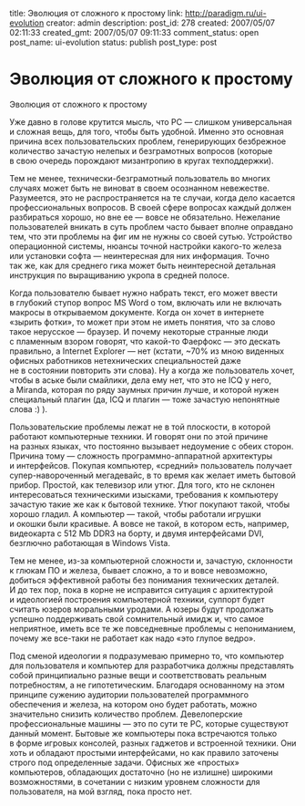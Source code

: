 title: Эволюция от сложного к простому
link: http://paradigm.ru/ui-evolution
creator: admin
description: 
post_id: 278
created: 2007/05/07 02:11:33
created_gmt: 2007/05/07 09:11:33
comment_status: open
post_name: ui-evolution
status: publish
post_type: post

# Эволюция от сложного к простому

Эволюция от сложного к простому

Уже давно в голове крутится мысль, что PC — слишком универсальная и сложная вещь, для того, чтобы быть удобной. Именно это основная причина всех пользовательских проблем, генерирующих безбрежное количество зачастую нелепых и безграмотных вопросов (которые в свою очередь порождают мизантропию в кругах техподдержки).

Тем не менее, технически-безграмотный пользователь во многих случаях может быть не виноват в своем осознанном невежестве. Разумеется, это не распространяется на те случаи, когда дело касается профессиональных вопросов. В своей сфере вопросах каждый должен разбираться хорошо, но вне ее — вовсе не обязательно. Нежелание пользователей вникать в суть проблем часто бывает вполне оправдано тем, что эти проблемы на фиг им не нужны со своей сутью. Устройство операционной системы, нюансы точной настройки какого-то железа или установки софта — неинтересная для них информация. Точно так же, как для среднего гика может быть неинтересной детальная инструкция по выращиванию укропа в средней полосе.

Когда пользователю бывает нужно набрать текст, его может ввести в глубокий ступор вопрос MS Word о том, включать или не включать макросы в открываемом документе. Когда он хочет в интернете «зырить фотки», то может при этом не иметь понятия, что за слово такое нерусское — браузер. И почему некоторые странные люди с пламенным взором говорят, что какой-то Фаерфокс — это дескать правильно, а Internet Explorer — нет (кстати, ~70% из мною виденных офисных работников нетехнических специальностей даже не в состоянии повторить эти слова). Ну а когда же пользователь хочет, чтобы в аське были смайлики, дела ему нет, что это не ICQ у него, а Miranda, которая по ряду заумных причин лучше, и которой нужен специальный плагин (да, ICQ и плагин — тоже зачастую непонятные слова :) ).

Пользовательские проблемы лежат не в той плоскости, в которой работают компьютерные техники. И говорят они по этой причине на разных языках, что постоянно вызывает недоумение с обеих сторон. Причина тому — сложность программно-аппаратной архитектуры и интерфейсов. Покупая компьютер, «средний» пользователь получает супер-навороченный мегадевайс, в то время как желает иметь бытовой прибор. Простой, как телевизор или утюг. Для того, кто не склонен интересоваться техническими изысками, требования к компьютеру зачастую такие же как к бытовой технике. Утюг покупают такой, чтобы хорошо гладил. А компьютер — такой, чтобы работали игрушки и окошки были красивые. А вовсе не такой, в котором есть, например, видеокарта с 512 Mb DDR3 на борту, и двумя интерфейсами DVI, безглючно работающая в Windows Vista.

Тем не менее, из-за компьютерной сложности и, зачастую, склонности к глюкам ПО и железа, бывает сложно, а то и вовсе невозможно, добиться эффективной работы без понимания технических деталей. И до тех пор, пока в корне не исправится ситуация с архитектурой и идеологией построения компьютерной техники, суппорт будет считать юзеров моральными уродами. А юзеры будут продолжать успешно поддерживать свой сомнительный имидж и, что самое неприятное, иметь все те же повседневные проблемы с непониманием, почему же все-таки не работает как надо «это глупое ведро».

Под сменой идеологии я подразумеваю примерно то, что компьютер для пользователя и компьютер для разработчика должны представлять собой принципиально разные вещи и соответствовать реальным потребностям, а не гипотетическим. Благодаря основанному на этом принципе сужению аудитории пользователей программного обеспечения и железа, на котором оно будет работать, можно значительно снизить количество проблем. Девелоперские профессиональные машины — это по сути те PC, которые существуют данный момент. Бытовые же компьютеры пока встречаются только в форме игровых консолей, разных гаджетов и встроенной техники. Они хоть и обладают простыми интерфейсами, но как правило заточены строго под определенные задачи. Офисных же «простых» компьютеров, обладающих достаточно (но не излишне) широкими возможностями, в сочетании с низким уровнем сложности для пользователя, на мой взгляд, пока просто нет.